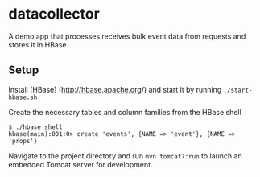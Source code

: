 # datacollector

A demo app that processes receives bulk event data from requests and stores
it in HBase.

## Setup

Install [HBase] (http://hbase.apache.org/) and start it by running `./start-hbase.sh`

Create the necessary tables and column families from the HBase shell
``` 
$ ./hbase shell
hbase(main):001:0> create 'events', {NAME => 'event'}, {NAME => 'props'}
```
Navigate to the project directory and run `mvn tomcat7:run` to launch
an embedded Tomcat server for development.
